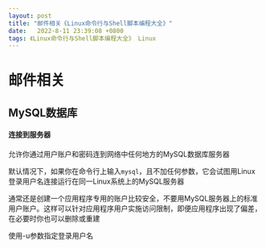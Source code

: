 ```yaml
---
layout: post
title: "邮件相关《Linux命令行与Shell脚本编程大全》" 
date:   2022-8-11 23:39:08 +0800
tags: 《Linux命令行与Shell脚本编程大全》 Linux
---
```


# 邮件相关

## MySQL数据库

#### 连接到服务器

允许你通过用户账户和密码连到网络中任何地方的MySQL数据库服务器

默认情况下，如果你在命令行上输入`mysql`，且不加任何参数，它会试图用Linux登录用户名连接运行在同一Linux系统上的MySQL服务器

通常还是创建一个应用程序专用的账户比较安全，不要用MySQL服务器上的标准用户账户。这样可以针对应用程序用户实施访问限制，即便应用程序出现了偏差，在必要时你也可以删除或重建

使用-u参数指定登录用户名





















